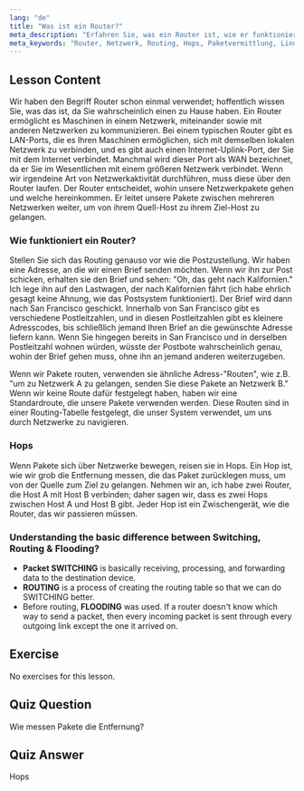 ```yaml
---
lang: "de"
title: "Was ist ein Router?"
meta_description: "Erfahren Sie, was ein Router ist, wie er funktioniert und welche Rolle er in der Netzwerktechnik spielt. Verstehen Sie Routing, Hops und Paketlieferung für Anfänger."
meta_keywords: "Router, Netzwerk, Routing, Hops, Paketvermittlung, Linux-Netzwerk, Anfänger-Tutorial, Netzwerk-Leitfaden"
---
```


## Lesson Content

Wir haben den Begriff Router schon einmal verwendet; hoffentlich wissen Sie, was das ist, da Sie wahrscheinlich einen zu Hause haben. Ein Router ermöglicht es Maschinen in einem Netzwerk, miteinander sowie mit anderen Netzwerken zu kommunizieren. Bei einem typischen Router gibt es LAN-Ports, die es Ihren Maschinen ermöglichen, sich mit demselben lokalen Netzwerk zu verbinden, und es gibt auch einen Internet-Uplink-Port, der Sie mit dem Internet verbindet. Manchmal wird dieser Port als WAN bezeichnet, da er Sie im Wesentlichen mit einem größeren Netzwerk verbindet. Wenn wir irgendeine Art von Netzwerkaktivität durchführen, muss diese über den Router laufen. Der Router entscheidet, wohin unsere Netzwerkpakete gehen und welche hereinkommen. Er leitet unsere Pakete zwischen mehreren Netzwerken weiter, um von ihrem Quell-Host zu ihrem Ziel-Host zu gelangen.

### Wie funktioniert ein Router?

Stellen Sie sich das Routing genauso vor wie die Postzustellung. Wir haben eine Adresse, an die wir einen Brief senden möchten. Wenn wir ihn zur Post schicken, erhalten sie den Brief und sehen: "Oh, das geht nach Kalifornien." Ich lege ihn auf den Lastwagen, der nach Kalifornien fährt (ich habe ehrlich gesagt keine Ahnung, wie das Postsystem funktioniert). Der Brief wird dann nach San Francisco geschickt. Innerhalb von San Francisco gibt es verschiedene Postleitzahlen, und in diesen Postleitzahlen gibt es kleinere Adresscodes, bis schließlich jemand Ihren Brief an die gewünschte Adresse liefern kann. Wenn Sie hingegen bereits in San Francisco und in derselben Postleitzahl wohnen würden, wüsste der Postbote wahrscheinlich genau, wohin der Brief gehen muss, ohne ihn an jemand anderen weiterzugeben.

Wenn wir Pakete routen, verwenden sie ähnliche Adress-"Routen", wie z.B. "um zu Netzwerk A zu gelangen, senden Sie diese Pakete an Netzwerk B." Wenn wir keine Route dafür festgelegt haben, haben wir eine Standardroute, die unsere Pakete verwenden werden. Diese Routen sind in einer Routing-Tabelle festgelegt, die unser System verwendet, um uns durch Netzwerke zu navigieren.

### Hops

Wenn Pakete sich über Netzwerke bewegen, reisen sie in Hops. Ein Hop ist, wie wir grob die Entfernung messen, die das Paket zurücklegen muss, um von der Quelle zum Ziel zu gelangen. Nehmen wir an, ich habe zwei Router, die Host A mit Host B verbinden; daher sagen wir, dass es zwei Hops zwischen Host A und Host B gibt. Jeder Hop ist ein Zwischengerät, wie die Router, das wir passieren müssen.

### Understanding the basic difference between Switching, Routing & Flooding?

- **Packet SWITCHING** is basically receiving, processing, and forwarding data to the destination device.
- **ROUTING** is a process of creating the routing table so that we can do SWITCHING better.
- Before routing, **FLOODING** was used. If a router doesn't know which way to send a packet, then every incoming packet is sent through every outgoing link except the one it arrived on.

## Exercise

No exercises for this lesson.

## Quiz Question

Wie messen Pakete die Entfernung?

## Quiz Answer

Hops
